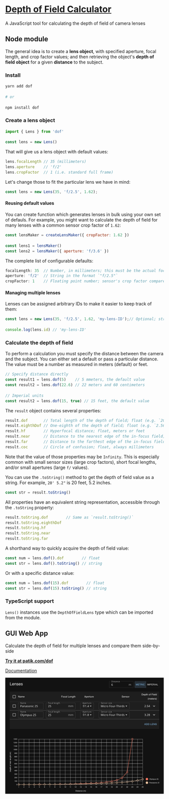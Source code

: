 # [Depth of Field Calculator](https://patik.com/dof/)

A JavaScript tool for calculating the depth of field of camera lenses

## Node module

The general idea is to create a **lens object**, with specified aperture, focal length, and crop factor values; and then retrieving the object's **depth of field object** for a given **distance** to the subject.

### Install

```sh
yarn add dof

# or

npm install dof
```

### Create a lens object

```js
import { Lens } from 'dof'

const lens = new Lens()
```

That will give us a lens object with default values:

```js
lens.focalLength // 35 (millimeters)
lens.aperture    // 'f/2'
lens.cropFactor  // 1 (i.e. standard full frame)
```

Let's change those to fit the particular lens we have in mind:

```js
const lens = new Lens(35, 'f/2.5', 1.62);
```

#### Reusing default values

You can create function which generates lenses in bulk using your own set of defauls. For example, you might want to calculate the depth of field for many lenses with a common sensor crop factor of `1.62`:

```js
const lensMaker = createLensMaker({ cropFactor: 1.62 })

const lens1 = lensMaker()
const lens2 = lensMaker({ aperture: 'f/3.6' })
```

The complete list of configurable defaults:

```js
focalLength: 35  // Number, in millimeters; this must be the actual focal length, not the 35mm equivalent value
aperture: 'f/2'  // String in the format `"f/2.5"`
cropFactor: 1    // Floating point number; sensor's crop factor compared to full frame
```

#### Managing multiple lenses

Lenses can be assigned arbitrary IDs to make it easier to keep track of them:

```js
const lens = new Lens(35, 'f/2.5', 1.62, 'my-lens-ID');// Optional; string

console.log(lens.id) // 'my-lens-ID'
```

### Calculate the depth of field

To perform a calculation you must specify the distance between the camera and the subject. You can either set a default or pass a particular distance. The value must be a number as measured in meters (default) or feet.

```js
// Specify distance directly
const result1 = lens.dof(5)    // 5 mmeters, the default value
const result2 = lens.dof(22.6) // 22 meters and 60 centimeters

// Imperial units
const result2 = lens.dof(15, true) // 15 feet, the default value
```

The `result` object contains several properties:

```js
result.dof       // Total length of the depth of field; float (e.g. `20.5`), meters or feet
result.eighthDof // One-eighth of the depth of field; float (e.g. `2.5625`), meters or feet
result.hf        // Hyperfocal distance; float, meters or feet
result.near      // Distance to the nearest edge of the in-focus field; float, meters or feet
result.far       // Distance to the farthest edge of the in-focus field; float, meters or feet
result.coc       // Circle of confusion; float, always millimeters
```

Note that the value of those properties may be `Infinity`. This is especially common with small sensor sizes (large crop factors), short focal lengths, and/or small apertures (large `f/` values).

You can use the `.toString()` method to get the depth of field value as a string. For example, `20' 5.2"` is 20 feet, 5.2 inches.

```js
const str = result.toString()
```

All properties have an equivalent string representation, accessible through the `.toString` property:

```js
result.toString.dof        // Same as `result.toString()`
result.toString.eighthDof
result.toString.hf
result.toString.near
result.toString.far
```

A shorthand way to quickly acquire the depth of field value:

```js
const num = lens.dof().dof        // float
const str = lens.dof().toString() // string
```

Or with a specific distance value:

```js
const num = lens.dof(15).dof        // float
const str = lens.dof(15).toString() // string
```

### TypeScript support

`Lens()` instances use the `DepthOfFieldLens` type which can be imported from the module.

## GUI Web App

Calculate the depth of field for multiple lenses and compare them side-by-side

**[Try it at patik.com/dof](https://patik.com/dof/)**

[Documentation](https://patik.com/dof/about/)

[![Screenshot of two lens configurations](./app/public/images/with-graph.png "Lens comparison")](https://patik.com/dof/#5m;Panasonic%2025mm,25,f-1.4,mft;Olympus%2025mm,25,f-1.8,mft)
